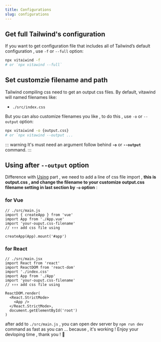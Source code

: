 ```yaml
---
title: Configurations
slug: configurations
---
```


## Get full Tailwind's configuration
If you want to get configuration file that includes all of Tailwind’s default configuration , use  `-f` or `--full` option:
```bash
npx vitaiwind -f
# or `npx vitawind --full`
```

## Set customzie filename and path
Tailwind compiling css need to get an output css files. By default, vitawind will named filenames like:

- `./src/index.css`

But you can also customize filenames you like , to do this , use  `-o` or `--output` option:

```bash
npx vitaiwind -o {output.css}
# or `npx vitawind --output ...
```

::: warning
It's must need an argument follow behind **`-o`** or **`--output`** command.
:::
<br>

## Using after `--output` option
Difference with [Using](#using) part , we need to add a line of css file import , **this is output.css , and change the filename to your customize output.css filename setting in last section by `-o` option** :

### for Vue
```js{4}
// ./src/main.js
import { createApp } from 'vue'
import App from './App.vue'
import 'your-ouput.css-filename'
// ↑↑↑ add css file using

createApp(App).mount('#app')
```

### for React
```jsx{6}
// ./src/main.jsx
import React from 'react'
import ReactDOM from 'react-dom'
import './index.css'
import App from './App'
import 'your-ouput.css-filename'
// ↑↑↑ add css file using

ReactDOM.render(
  <React.StrictMode>
    <App />
  </React.StrictMode>,
  document.getElementById('root')
)
```

after add to `./src/main.js` , you can open dev server by `npm run dev` command as fast as you can ... because , it's working ! Enjoy your devloping time , thank you ! 🤪
<br>
